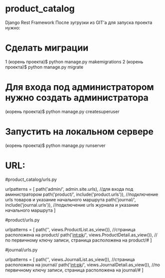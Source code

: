 # product_catalog
Django Rest Framework
После зугрузки из GIT'a для запуска проекта нужно:

# Сделать миграции 
 1 (корень проекта)$ python manage.py makemigrations
 2 (корень проекта)$ python manage.py migrate
# Для входа под администратором нужно создать администратора
(корень проекта)$ python manage.py createsuperuser
# Запустить на локальном сервере
(корень проекта)$ python manage.py runserver

# URL:
#product_catalog/urls.py

urlpatterns = [
    path('admin/', admin.site.urls), //для входа под аминистратором
    path('product/', include('product.urls')), //подключение urls товаров и указание начального маршрута
    path('journal/', include('journal.urls')), //подключение urls журнала и указание начального маршрута
]

#product/urls.py

urlpatterns = [
    path('', views.ProductList.as_view()), //страница расположена на product/
    path('<int:pk>/', views.ProductDetail.as_view()), //по первичному ключу записи, страница расположена на product/# 
]

#journal/urls.py

urlpatterns = [
    path('', views.JournalList.as_view()), //страница расположена на journal/
    path('<int:pk>/', views.JournalDetail.as_view()), //по первичному ключу записи, страница расположена на journal/# 
]
